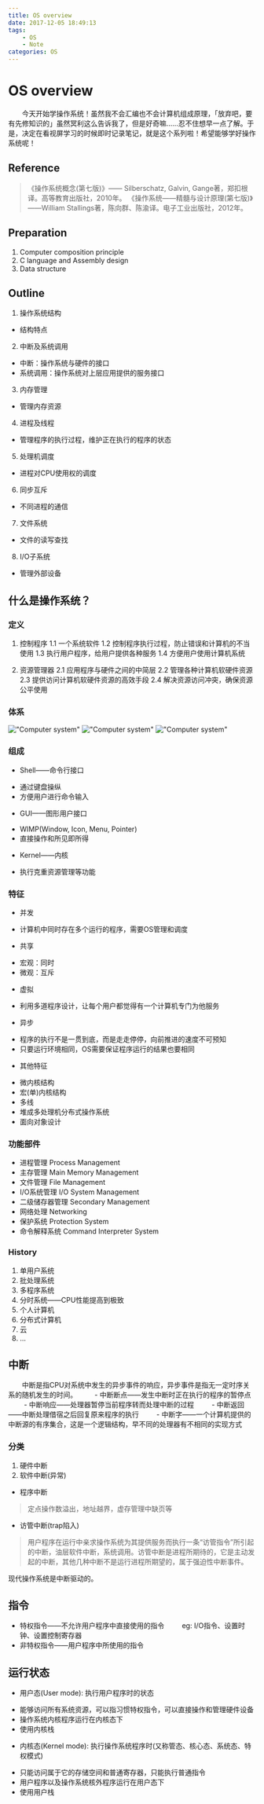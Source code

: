 ```yaml
---
title: OS overview
date: 2017-12-05 18:49:13
tags:
	- OS
	- Note
categories: OS
---
```


# OS overview
&emsp;&emsp;今天开始学操作系统！虽然我不会汇编也不会计算机组成原理，「放弃吧，要有先修知识的」虽然冥利这么告诉我了，但是好奇嘛……忍不住想早一点了解。于是，决定在看视屏学习的时候即时记录笔记，就是这个系列啦！希望能够学好操作系统呢！

<!-- more -->

## Reference
>《操作系统概念(第七版)》—— Silberschatz, Galvin, Gange著，郑扣根译。高等教育出版社，2010年。
《操作系统——精髓与设计原理(第七版)》——William Stallings著，陈向群、陈渝译。电子工业出版社，2012年。

## Preparation
1. Computer composition principle
2. C language and Assembly design
3. Data structure

## Outline
1. 操作系统结构
 - 结构特点
2. 中断及系统调用
 - 中断：操作系统与硬件的接口
 - 系统调用：操作系统对上层应用提供的服务接口
3. 内存管理
 - 管理内存资源
4. 进程及线程
 - 管理程序的执行过程，维护正在执行的程序的状态
5. 处理机调度
 - 进程对CPU使用权的调度
6. 同步互斥
 - 不同进程的通信
7. 文件系统
 - 文件的读写查找
8. I/O子系统
 - 管理外部设备

## 什么是操作系统？
### 定义
1. 控制程序
 1.1 一个系统软件
 1.2 控制程序执行过程，防止错误和计算机的不当使用
 1.3 执行用户程序，给用户提供各种服务
 1.4 方便用户使用计算机系统

2. 资源管理器
 2.1 应用程序与硬件之间的中简层
 2.2 管理各种计算机软硬件资源
 2.3 提供访问计算机软硬件资源的高效手段
 2.4 解决资源访问冲突，确保资源公平使用

### 体系
!["Computer system"](./images/Computer_system0.png)
!["Computer system"](./images/Computer_system1.png)
!["Computer system"](./images/Computer_system2.png)

### 组成
- Shell——命令行接口
 + 通过键盘操纵
 + 方便用户进行命令输入
- GUI——图形用户接口
 + WIMP(Window, Icon, Menu, Pointer)
 + 直接操作和所见即所得
- Kernel——内核
 + 执行克重资源管理等功能

### 特征

- 并发
 + 计算机中同时存在多个运行的程序，需要OS管理和调度
- 共享
 + 宏观：同时
 + 微观：互斥
- 虚拟
 + 利用多道程序设计，让每个用户都觉得有一个计算机专门为他服务
- 异步
 + 程序的执行不是一贯到底，而是走走停停，向前推进的速度不可预知
 + 只要运行环境相同，OS需要保证程序运行的结果也要相同
- 其他特征
 + 微内核结构
 + 宏(单)内核结构
 + 多线
 + 堆成多处理机分布式操作系统
 + 面向对象设计
 
### 功能部件

- 进程管理 Process Management
- 主存管理 Main Memory Management
- 文件管理 File Management
- I/O系统管理 I/O System Management 
- 二级储存器管理 Secondary Management
- 网络处理 Networking
- 保护系统 Protection System
- 命令解释系统 Command Interpreter System

### History

1. 单用户系统
2. 批处理系统
3. 多程序系统
4. 分时系统——CPU性能提高到极致
5. 个人计算机
6. 分布式计算机
7. 云
8. ...

## 中断

&emsp;&emsp;中断是指CPU对系统中发生的异步事件的响应，异步事件是指无一定时序关系的随机发生的时间。
&emsp;&emsp; - 中断断点——发生中断时正在执行的程序的暂停点
&emsp;&emsp; - 中断响应——处理器暂停当前程序转而处理中断的过程
&emsp;&emsp; - 中断返回——中断处理借宿之后回复原来程序的执行
&emsp;&emsp; - 中断字——一个计算机提供的中断源的有序集合，这是一个逻辑结构，早不同的处理器有不相同的实现方式

### 分类

1. 硬件中断
2. 软件中断(异常)
- 程序中断
>定点操作数溢出，地址越界，虚存管理中缺页等

- 访管中断(trap陷入)
>用户程序在运行中亲求操作系统为其提供服务而执行一条“访管指令”所引起的中断，油层软件中断，系统调用。访管中断是进程所期待的，它是主动发起的中断，其他几种中断不是运行进程所期望的，属于强迫性中断事件。

现代操作系统是中断驱动的。

## 指令

- 特权指令——不允许用户程序中直接使用的指令
&emsp;&emsp; eg: I/O指令、设置时钟、设置控制寄存器
- 非特权指令——用户程序中所使用的指令

## 运行状态

- 用户态(User mode): 执行用户程序时的状态
 + 能够访问所有系统资源，可以指习惯特权指令，可以直接操作和管理硬件设备
 + 操作系统内核程序运行在内核态下
 + 使用内核栈
- 内核态(Kernel mode): 执行操作系统程序时(又称管态、核心态、系统态、特权模式)
 + 只能访问属于它的存储空间和普通寄存器，只能执行普通指令
 + 用户程序以及操作系统核外程序运行在用户态下
 + 使用用户栈